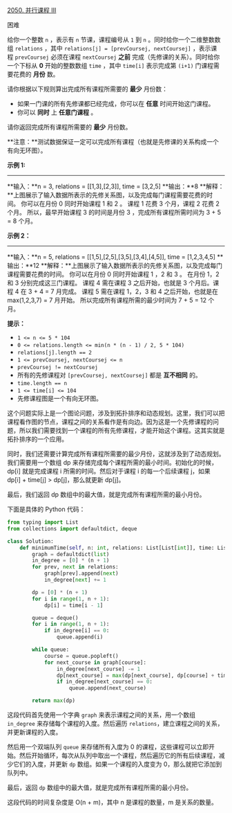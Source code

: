 [2050. 并行课程 III](https://leetcode.cn/problems/parallel-courses-iii/)

困难

给你一个整数 `n` ，表示有 `n` 节课，课程编号从 `1` 到 `n` 。同时给你一个二维整数数组 `relations` ，其中 `relations[j] = [prevCoursej, nextCoursej]` ，表示课程 `prevCoursej` 必须在课程 `nextCoursej` **之前** 完成（先修课的关系）。同时给你一个下标从 **0** 开始的整数数组 `time` ，其中 `time[i]` 表示完成第 `(i+1)` 门课程需要花费的 **月份** 数。

请你根据以下规则算出完成所有课程所需要的 **最少** 月份数：

- 如果一门课的所有先修课都已经完成，你可以在 **任意** 时间开始这门课程。
- 你可以 **同时** 上 **任意门课程** 。

请你返回完成所有课程所需要的 **最少** 月份数。

**注意：**测试数据保证一定可以完成所有课程（也就是先修课的关系构成一个有向无环图）。

**示例 1:**

****

**输入：**n = 3, relations = [[1,3],[2,3]], time = [3,2,5]
**输出：**8
**解释：**上图展示了输入数据所表示的先修关系图，以及完成每门课程需要花费的时间。
你可以在月份 0 同时开始课程 1 和 2 。
课程 1 花费 3 个月，课程 2 花费 2 个月。
所以，最早开始课程 3 的时间是月份 3 ，完成所有课程所需时间为 3 + 5 = 8 个月。

**示例 2：**

****

**输入：**n = 5, relations = [[1,5],[2,5],[3,5],[3,4],[4,5]], time = [1,2,3,4,5]
**输出：**12
**解释：**上图展示了输入数据所表示的先修关系图，以及完成每门课程需要花费的时间。
你可以在月份 0 同时开始课程 1 ，2 和 3 。
在月份 1，2 和 3 分别完成这三门课程。
课程 4 需在课程 3 之后开始，也就是 3 个月后。课程 4 在 3 + 4 = 7 月完成。
课程 5 需在课程 1，2，3 和 4 之后开始，也就是在 max(1,2,3,7) = 7 月开始。
所以完成所有课程所需的最少时间为 7 + 5 = 12 个月。

**提示：**

- `1 <= n <= 5 * 104`
- `0 <= relations.length <= min(n * (n - 1) / 2, 5 * 104)`
- `relations[j].length == 2`
- `1 <= prevCoursej, nextCoursej <= n`
- `prevCoursej != nextCoursej`
- 所有的先修课程对 `[prevCoursej, nextCoursej]` 都是 **互不相同** 的。
- `time.length == n`
- `1 <= time[i] <= 104`
- 先修课程图是一个有向无环图。

这个问题实际上是一个图论问题，涉及到拓扑排序和动态规划。这里，我们可以把课程看作图的节点，课程之间的关系看作是有向边。因为这是一个先修课程的问题，所以我们需要找到一个课程的所有先修课程，才能开始这个课程。这其实就是拓扑排序的一个应用。

同时，我们还需要计算完成所有课程所需要的最少月份，这就涉及到了动态规划。我们需要用一个数组 dp 来存储完成每个课程所需的最小时间。初始化的时候，dp[i] 就是完成课程 i 所需的时间。然后对于课程 i 的每一个后续课程 j，如果 dp[i] + time[j] > dp[j]，那么就更新 dp[j]。

最后，我们返回 dp 数组中的最大值，就是完成所有课程所需的最小月份。

下面是具体的 Python 代码：

```python
from typing import List
from collections import defaultdict, deque

class Solution:
    def minimumTime(self, n: int, relations: List[List[int]], time: List[int]) -> int:
        graph = defaultdict(list)
        in_degree = [0] * (n + 1)
        for prev, next in relations:
            graph[prev].append(next)
            in_degree[next] += 1

        dp = [0] * (n + 1)
        for i in range(1, n + 1):
            dp[i] = time[i - 1]

        queue = deque()
        for i in range(1, n + 1):
            if in_degree[i] == 0:
                queue.append(i)

        while queue:
            course = queue.popleft()
            for next_course in graph[course]:
                in_degree[next_course] -= 1
                dp[next_course] = max(dp[next_course], dp[course] + time[next_course - 1])
                if in_degree[next_course] == 0:
                    queue.append(next_course)

        return max(dp)
```

这段代码首先使用一个字典 `graph` 来表示课程之间的关系，用一个数组 `in_degree` 来存储每个课程的入度。然后遍历 `relations`，建立课程之间的关系，并更新课程的入度。

然后用一个双端队列 `queue` 来存储所有入度为 0 的课程，这些课程可以立即开始。然后开始循环，每次从队列中取出一个课程，然后遍历它的所有后续课程，减少它们的入度，并更新 `dp` 数组。如果一个课程的入度变为 0，那么就把它添加到队列中。

最后，返回 `dp` 数组中的最大值，就是完成所有课程所需的最小月份。

这段代码的时间复杂度是 O(n + m)，其中 n 是课程的数量，m 是关系的数量。